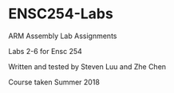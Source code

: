 # ENSC254-Labs
ARM Assembly Lab Assignments

Labs 2-6 for Ensc 254

Written and tested by Steven Luu and Zhe Chen

Course taken Summer 2018 
